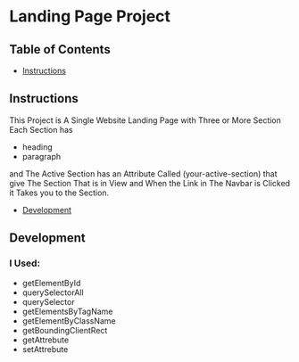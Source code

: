 # Landing Page Project

## Table of Contents

* [Instructions](#instructions)

## Instructions

This Project is A Single Website Landing Page with Three or More Section 
Each Section has

- heading
- paragraph

and The Active Section has an Attribute Called (your-active-section) that give The Section That is in View
and When the Link in The Navbar is Clicked it Takes you to the Section.


* [Development](#Development)


## Development

### I Used:

- getElementById
- querySelectorAll
- querySelector
- getElementsByTagName
- getElementByClassName
- getBoundingClientRect
- getAttrebute
- setAttrebute

